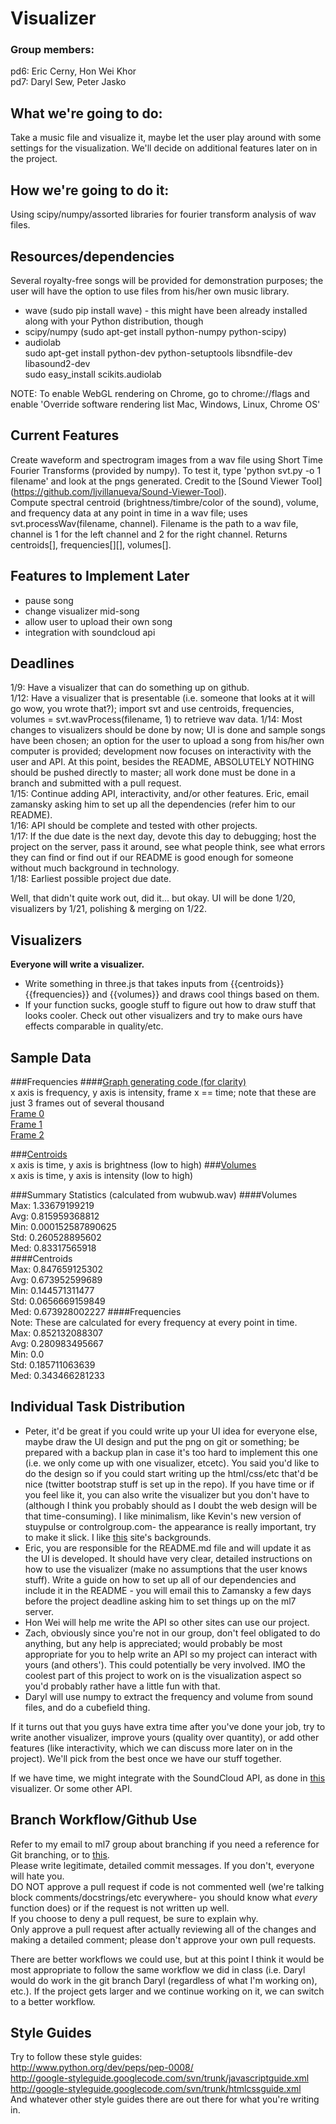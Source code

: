 Visualizer
==========

### Group members:
pd6: Eric Cerny, Hon Wei Khor  
pd7: Daryl Sew, Peter Jasko

What we're going to do:
-----------------------

Take a music file and visualize it, maybe let the user play around with some settings for the visualization. We'll decide on additional features later on in the project.

How we're going to do it:
------------------------

Using scipy/numpy/assorted libraries for fourier transform analysis of wav files.

Resources/dependencies
----------------------
Several royalty-free songs will be provided for demonstration purposes; the user will have the option to use files from his/her own music library.
*   wave (sudo pip install wave) - this might have been already installed along with your Python distribution, though
*   scipy/numpy (sudo apt-get install python-numpy python-scipy)
*   audiolab  
    sudo apt-get install python-dev python-setuptools libsndfile-dev libasound2-dev  
    sudo easy_install scikits.audiolab

NOTE: To enable WebGL rendering on Chrome, go to chrome://flags and enable 'Override software rendering list Mac, Windows, Linux, Chrome OS'  

Current Features
----------------
Create waveform and spectrogram images from a wav file using Short Time Fourier Transforms (provided by numpy). To test it, type 'python svt.py -o 1 filename' and look at the pngs generated. Credit to the [Sound Viewer Tool] (https://github.com/ljvillanueva/Sound-Viewer-Tool).  
Compute spectral centroid (brightness/timbre/color of the sound), volume, and frequency data at any point in time in a wav file; uses svt.processWav(filename, channel). Filename is the path to a wav file, channel is 1 for the left channel and 2 for the right channel. Returns centroids[], frequencies[][], volumes[].

Features to Implement Later
---------------------------
*   pause song
*   change visualizer mid-song
*   allow user to upload their own song
*   integration with soundcloud api


Deadlines
---------
1/9: Have a visualizer that can do something up on github.  
1/12: Have a visualizer that is presentable (i.e. someone that looks at it will go wow, you wrote that?); import svt and use centroids, frequencies, volumes = svt.wavProcess(filename, 1) to retrieve wav data. 
1/14: Most changes to visualizers should be done by now; UI is done and sample songs have been chosen; an option for the user to upload a song from his/her own computer is provided; development now focuses on interactivity with the user and API. At this point, besides the README, ABSOLUTELY NOTHING should be pushed directly to master; all work done must be done in a branch and submitted with a pull request.  
1/15: Continue adding API, interactivity, and/or other features. Eric, email zamansky asking him to set up all the dependencies (refer him to our README).  
1/16: API should be complete and tested with other projects.  
1/17: If the due date is the next day, devote this day to debugging; host the project on the server, pass it around, see what people think, see what errors they can find or find out if our README is good enough for someone without much background in technology.  
1/18: Earliest possible project due date.  

Well, that didn't quite work out, did it... but okay. UI will be done 1/20, visualizers by 1/21, polishing & merging on 1/22.

Visualizers
-----------
<b>Everyone will write a visualizer.</b>
*   Write something in three.js that takes inputs from {{centroids}} {{frequencies}} and {{volumes}} and draws cool things based on them.
*   If your function sucks, google stuff to figure out how to draw stuff that looks cooler. Check out other visualizers and try to make ours have effects comparable in quality/etc.

Sample Data
-----------
###Frequencies 
####[Graph generating code (for clarity)](http://i1322.photobucket.com/albums/u568/Daryl_LikeaBoshkosh/01bec08cb0a6d05f104275d7e1b4a851_zps121bea6a.png)    
x axis is frequency, y axis is intensity, frame x == time; note that these are just 3 frames out of several thousand  
[Frame 0](http://i1322.photobucket.com/albums/u568/Daryl_LikeaBoshkosh/0939260e5185fb361a324deb425a7b62_zpsb0621069.png)  
[Frame 1](http://i1322.photobucket.com/albums/u568/Daryl_LikeaBoshkosh/32d96c138542e44a16131e0c8f1a5da1_zps1df88541.png)  
[Frame 2](http://i1322.photobucket.com/albums/u568/Daryl_LikeaBoshkosh/44afd3166c1bf769f0265b182daefa89_zpsebc6790d.png) 

###[Centroids](http://i1322.photobucket.com/albums/u568/Daryl_LikeaBoshkosh/Centroids_zpsca41372a.png)  
x axis is time, y axis is brightness (low to high)
###[Volumes](http://i1322.photobucket.com/albums/u568/Daryl_LikeaBoshkosh/Volumes_zps2785411e.png)  
x axis is time, y axis is intensity (low to high)

###Summary Statistics (calculated from wubwub.wav)
####Volumes  
Max: 1.33679199219  
Avg: 0.815959368812  
Min: 0.000152587890625  
Std: 0.260528895602  
Med: 0.83317565918  
####Centroids  
Max: 0.847659125302  
Avg: 0.673952599689  
Min: 0.144571311477  
Std: 0.0656669159849  
Med: 0.673928002227
####Frequencies  
Note: These are calculated for every frequency at every point in time.  
Max: 0.852132088307  
Avg: 0.280983495667  
Min: 0.0  
Std: 0.185711063639  
Med: 0.343466281233  

Individual Task Distribution
-----------------
*   Peter, it'd be great if you could write up your UI idea for everyone else, maybe draw the UI design and put the png on git or something; be prepared with a backup plan in case it's too hard to implement this one (i.e. we only come up with one visualizer, etcetc). You said you'd like to do the design so if you could start writing up the html/css/etc that'd be nice (twitter bootstrap stuff is set up in the repo). If you have time or if you feel like it, you can also write the visualizer but you don't have to (although I think you probably should as I doubt the web design will be that time-consuming). I like minimalism, like Kevin's new version of stuypulse or controlgroup.com- the appearance is really important, try to make it slick. I like [this](http://subtlepatterns.com) site's backgrounds.
*   Eric, you are responsible for the README.md file and will update it as the UI is developed. It should have very clear, detailed instructions on how to use the visualizer (make no assumptions that the user knows stuff). Write a guide on how to set up all of our dependencies and include it in the README - you will email this to Zamansky a few days before the project deadline asking him to set things up on the ml7 server.
*   Hon Wei will help me write the API so other sites can use our project.
*   Zach, obviously since you're not in our group, don't feel obligated to do anything, but any help is appreciated; would probably be most appropriate for you to help write an API so my project can interact with yours (and others'). This could potentially be very involved. IMO the coolest part of this project to work on is the visualization aspect so you'd probably rather have a little fun with that.
*   Daryl will use numpy to extract the frequency and volume from sound files, and do a cubefield thing.

If it turns out that you guys have extra time after you've done your job, try to write another visualizer, improve yours (quality over quantity), or add other features (like interactivity, which we can discuss more later on in the project). We'll pick from the best once we have our stuff together.

If we have time, we might integrate with the SoundCloud API, as done in [this](https://github.com/gattis/milkshake) visualizer. Or some other API.  

Branch Workflow/Github Use
--------------------------
Refer to my email to ml7 group about branching if you need a reference for Git branching, or to [this](http://byte.kde.org/~zrusin/git/git-cheat-sheet-medium.png).  
Please write legitimate, detailed commit messages. If you don't, everyone will hate you.  
DO NOT approve a pull request if code is not commented well (we're talking block comments/docstrings/etc everywhere- you should know what *every* function does) or if the request is not written up well.  
If you choose to deny a pull request, be sure to explain why.  
Only approve a pull request after actually reviewing all of the changes and making a detailed comment; please don't approve your own pull requests.  

There are better workflows we could use, but at this point I think it would be most appropriate to follow the same workflow we did in class (i.e. Daryl would do work in the git branch Daryl (regardless of what I'm working on), etc.). If the project gets larger and we continue working on it, we can switch to a better workflow.

Style Guides
------------
Try to follow these style guides:  
http://www.python.org/dev/peps/pep-0008/  
http://google-styleguide.googlecode.com/svn/trunk/javascriptguide.xml  
http://google-styleguide.googlecode.com/svn/trunk/htmlcssguide.xml  
And whatever other style guides there are out there for what you're writing in.
